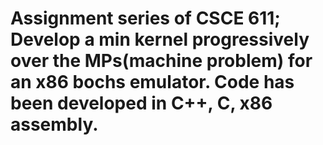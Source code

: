 # Assignment series of CSCE 611; Develop a min kernel progressively over the MPs(machine problem) for an x86 bochs emulator. Code has been developed in C++, C, x86 assembly.
